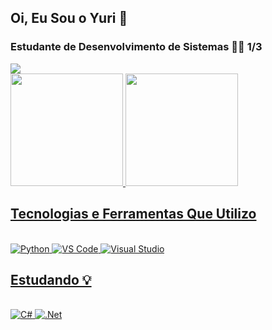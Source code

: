 ## Oi, Eu Sou o Yuri 👋
### Estudante de Desenvolvimento de Sistemas 👨‍💻 1/3
<div> 
  <a href="https://instagram.com/yuri_f.s" target="_blank"><img src="https://img.shields.io/badge/-Instagram-%23E4405F?style=for-the-badge&logo=instagram&logoColor=white" target="_blank"></a>
</div>

<div>
<a href="https://github.com/Lgusta11">
<img height="180em" src="https://github-readme-stats.vercel.app/api?username=Yurif-s&show_icons=true&theme=tokyonight&include_all_commits=true&count_private=true"/>
<img height="180em" src="https://github-readme-stats.vercel.app/api/top-langs/?username=Yurif-s&layout=compact&langs_count=7&theme=tokyonight"/>
</div>
   
## Tecnologias e Ferramentas Que Utilizo
 
<div style="display: inline_block"><br/>
  <img aling="center" alt="Python" src="https://img.shields.io/badge/python-3670A0?style=for-the-badge&logo=python&logoColor=ffdd54">
  <img aling="center" alt="VS Code" src="https://img.shields.io/badge/VS%20Code-0078d7.svg?style=for-the-badge&logo=visual-studio-code&logoColor=white">
  <img aling="center" alt="Visual Studio" src="https://img.shields.io/badge/Visual%20Studio-5C2D91.svg?style=for-the-badge&logo=visual-studio&logoColor=white">  
</div>

## Estudando 💡

<div style="display: inline_block"><br/>
  <img aling="center" alt="C#" src="https://img.shields.io/badge/c%23-%23239120.svg?style=for-the-badge&logo=csharp&logoColor=white">
  <img aling="center" alt=".Net" src="https://img.shields.io/badge/.NET-5C2D91?style=for-the-badge&logo=.net&logoColor=white">  
</div>

     
